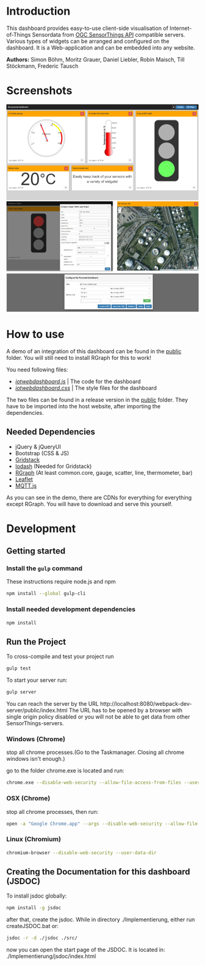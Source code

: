 # Introduction

This dashboard provides easy-to-use client-side visualisation of Internet-of-Things Sensordata from [OGC SensorThings API](https://github.com/opengeospatial/sensorthings) compatible servers. Various types of widgets can be arranged and configured on the dashboard. It is a Web-application and can be embedded into any website. 

**Authors:** Simon Böhm, Moritz Grauer, Daniel Liebler, Robin Maisch, Till Stöckmann, Frederic Tausch

# Screenshots

![widget_showcase](doc/img/Widgets.jpg)
![dashboard_configuration](doc/img/DashboardConfiguration.png)

# How to use

A demo of an integration of this dashboard can be found in the [public](https://github.com/IoT-WebDashboard/IoT-WebDashboard) folder. You will still need to install RGraph for this to work!

You need following files:
 - [*iotwebdashboard.js*](https://github.com/IoT-WebDashboard/IoT-WebDashboard) | The code for the dashboard
 - [*iotwebdashboard.css*](https://github.com/IoT-WebDashboard/IoT-WebDashboard) | The style files for the dashboard
 
The two files can be found in a release version in the [public](https://github.com/IoT-WebDashboard/IoT-WebDashboard) folder. They have to be imported into the host website, after importing the dependencies. 

## Needed Dependencies ##

 - jQuery & jQueryUI 
 - Bootstrap (CSS & JS)
 - [Gridstack](https://github.com/troolee/gridstack.js)
 - [lodash](https://lodash.com/) (Needed for Gridstack)
 - [RGraph](https://www.rgraph.net/) (At least common.core, gauge, scatter, line, thermometer, bar)
 - [Leaflet](http://leafletjs.com/)
 - [MQTT.js](https://www.npmjs.com/package/mqtt)
 
 As you can see in the demo, there are CDNs for everything for everything except RGraph. You will have to download and serve this yourself.

# Development

## Getting started ##

### Install the `gulp` command
These instructions require node.js and npm

```sh
npm install --global gulp-cli
```

### Install needed development dependencies

```sh
npm install
```

## Run the Project

To cross-compile and test your project run
```sh
gulp test
```

To start your server run:
```sh
gulp server
```

You can reach the server by the URL http://localhost:8080/webpack-dev-server/public/index.html
The URL has to be opened by a browser with single origin policy disabled or you will not be able to get data from other SensorThings-servers.

### Windows (Chrome)
stop all chrome processes.(Go to the Taskmanager. Closing all chrome windows isn't enough.)

go to the folder chrome.exe is located and run:
```sh
chrome.exe --disable-web-security --allow-file-access-from-files --user-data-dir="C:/Chrome"
```

### OSX (Chrome)
stop all chrome processes, then run: 

```sh
open -a "Google Chrome.app" --args --disable-web-security --allow-file-access-from-files --user-data-dir
```

### Linux (Chromium)
```sh
chromium-browser --disable-web-security --user-data-dir
```

## Creating the Documentation for this dashboard (JSDOC)

To install jsdoc globally:
```sh
npm install -g jsdoc
```

after that, create the jsdoc. While in directory ./Implementierung, either run createJSDOC.bat or:
```sh
jsdoc -r -d ./jsdoc ./src/
```

now you can open the start page of the JSDOC. It is located in:
./Implementierung/jsdoc/index.html
